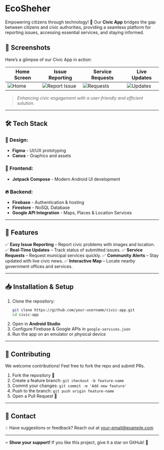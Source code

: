 # EcoSheher

Empowering citizens through technology! 🚀 Our **Civic App** bridges the gap between citizens and civic authorities, providing a seamless platform for reporting issues, accessing essential services, and staying informed.

## 📸 Screenshots

Here’s a glimpse of our Civic App in action:

| Home Screen | Issue Reporting | Service Requests | Live Updates |
|------------|----------------|------------------|-------------|
| ![Home](./screenshots/home.png) | ![Report Issue](./screenshots/report.png) | ![Requests](./screenshots/requests.png) | ![Updates](./screenshots/updates.png) |

> _Enhancing civic engagement with a user-friendly and efficient solution._

---

## 🛠️ Tech Stack

### 🎨 Design:
- **Figma** - UI/UX prototyping
- **Canva** - Graphics and assets

### 📱 Frontend:
- **Jetpack Compose** - Modern Android UI development

### 🔥 Backend:
- **Firebase** - Authentication & hosting
- **Firestore** - NoSQL Database
- **Google API Integration** - Maps, Places & Location Services

---

## 🚀 Features

✅ **Easy Issue Reporting** – Report civic problems with images and location.
✅ **Real-Time Updates** – Track status of submitted issues.
✅ **Service Requests** – Request municipal services quickly.
✅ **Community Alerts** – Stay updated with live civic news.
✅ **Interactive Map** – Locate nearby government offices and services.

---

## 📥 Installation & Setup

1. Clone the repository:
   ```sh
   git clone https://github.com/your-username/civic-app.git
   cd civic-app
   ```
2. Open in **Android Studio**
3. Configure Firebase & Google APIs in `google-services.json`
4. Run the app on an emulator or physical device

---

## 🤝 Contributing

We welcome contributions! Feel free to fork the repo and submit PRs. 

1. Fork the repository 🍴
2. Create a feature branch: `git checkout -b feature-name`
3. Commit your changes: `git commit -m 'Add new feature'`
4. Push to the branch: `git push origin feature-name`
5. Open a Pull Request 🚀

---

## 📧 Contact

💡 Have suggestions or feedback? Reach out at [your-email@example.com](mailto:your-email@example.com)

---

⭐ **Show your support!** If you like this project, give it a star on GitHub! 🌟

